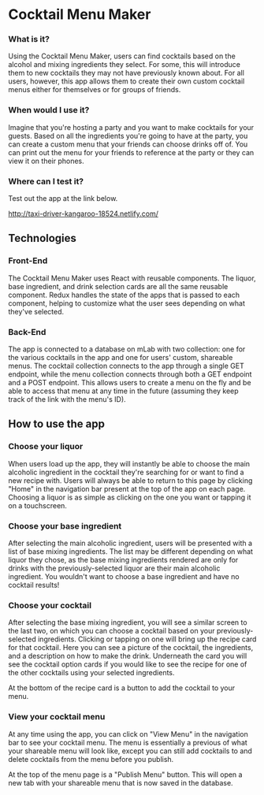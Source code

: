 # Cocktail Menu Maker

### What is it?

Using the Cocktail Menu Maker, users can find cocktails based on the alcohol and mixing ingredients they select. For some, this will introduce them to new cocktails they may not have previously known about. For all users, however, this app allows them to create their own custom cocktail menus either for themselves or for groups of friends. 

### When would I use it?

Imagine that you're hosting a party and you want to make cocktails for your guests. Based on all the ingredients you're going to have at the party, you can create a custom menu that your friends can choose drinks off of. You can print out the menu for your friends to reference at the party or they can view it on their phones.

### Where can I test it?

Test out the app at the link below.

http://taxi-driver-kangaroo-18524.netlify.com/



## Technologies

### Front-End

The Cocktail Menu Maker uses React with reusable components. The liquor, base ingredient, and drink selection cards are all the same reusable component. Redux handles the state of the apps that is passed to each component, helping to customize what the user sees depending on what they've selected.

### Back-End

The app is connected to a database on mLab with two collection: one for the various cocktails in the app and one for users' custom, shareable menus. The cocktail collection connects to the app through a single GET endpoint, while the menu collection connects through both a GET endpoint and a POST endpoint. This allows users to create a menu on the fly and be able to access that menu at any time in the future (assuming they keep track of the link with the menu's ID).



## How to use the app

### Choose your liquor

When users load up the app, they will instantly be able to choose the main alcoholic ingredient in the cocktail they're searching for or want to find a new recipe with. Users will always be able to return to this page by clicking "Home" in the navigation bar present at the top of the app on each page. Choosing a liquor is as simple as clicking on the one you want or tapping it on a touchscreen.

### Choose your base ingredient

After selecting the main alcoholic ingredient, users will be presented with a list of base mixing ingredients. The list may be different depending on what liquor they chose, as the base mixing ingredients rendered are only for drinks with the previously-selected liquor are their main alcoholic ingredient. You wouldn't want to choose a base ingredient and have no cocktail results!

### Choose your cocktail

After selecting the base mixing ingredient, you will see a similar screen to the last two, on which you can choose a cocktail based on your previously-selected ingredients. Clicking or tapping on one will bring up the recipe card for that cocktail. Here you can see a picture of the cocktail, the ingredients, and a description on how to make the drink. Underneath the card you will see the cocktail option cards if you would like to see the recipe for one of the other cocktails using your selected ingredients.

At the bottom of the recipe card is a button to add the cocktail to your menu.

### View your cocktail menu

At any time using the app, you can click on "View Menu" in the navigation bar to see your cocktail menu. The menu is essentially a previous of what your shareable menu will look like, except you can still add cocktails to and delete cocktails from the menu before you publish. 

At the top of the menu page is a "Publish Menu" button. This will open a new tab with your shareable menu that is now saved in the database.